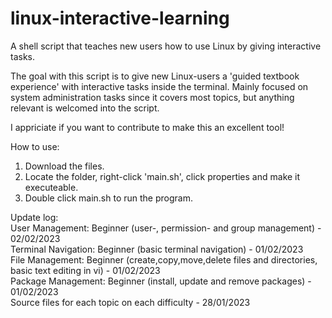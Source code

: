 # linux-interactive-learning
A shell script that teaches new users how to use Linux by giving interactive tasks.

The goal with this script is to give new Linux-users a 'guided textbook experience' with interactive tasks inside the terminal.
Mainly focused on system administration tasks since it covers most topics, but anything relevant is welcomed into the script.

I appriciate if you want to contribute to make this an excellent tool!

How to use:
1. Download the files.
2. Locate the folder, right-click 'main.sh', click properties and make it executeable.
3. Double click main.sh to run the program.

Update log:
<br/>
User Management: Beginner (user-, permission- and group management) - 02/02/2023
<br/>
Terminal Navigation: Beginner (basic terminal navigation) - 01/02/2023
<br/>
File Management: Beginner (create,copy,move,delete files and directories, basic text editing in vi) - 01/02/2023
<br/>
Package Management: Beginner (install, update and remove packages) - 01/02/2023
<br/>
Source files for each topic on each difficulty - 28/01/2023
<br/>
